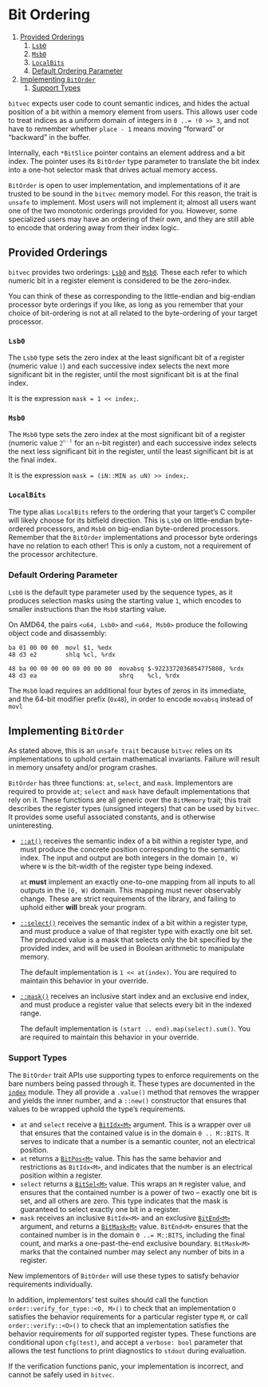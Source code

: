 # Bit Ordering <!-- omit in toc -->

1. [Provided Orderings](#provided-orderings)
   1. [`Lsb0`](#lsb0)
   1. [`Msb0`](#msb0)
   1. [`LocalBits`](#localbits)
   1. [Default Ordering Parameter](#default-ordering-parameter)
1. [Implementing `BitOrder`](#implementing-bitorder)
   1. [Support Types](#support-types)

`bitvec` expects user code to count semantic indices, and hides the actual
position of a bit within a memory element from users. This allows user code to
treat indices as a uniform domain of integers in `0 ..= !0 >> 3`, and not have
to remember whether `place - 1` means moving “forward” or “backward” in the
buffer.

Internally, each `*BitSlice` pointer contains an element address and a bit
index. The pointer uses its `BitOrder` type parameter to translate the bit index
into a one-hot selector mask that drives actual memory access.

`BitOrder` is open to user implementation, and implementations of it are trusted
to be sound in the `bitvec` memory model. For this reason, the trait is `unsafe`
to implement. Most users will not implement it; almost all users want one of the
two monotonic orderings provided for you. However, some specialized users may
have an ordering of their own, and they are still able to encode that ordering
away from their index logic.

## Provided Orderings

`bitvec` provides two orderings: [`Lsb0`] and [`Msb0`]. These each refer to
which numeric bit in a register element is considered to be the zero-index.

You can think of these as corresponding to the little-endian and big-endian
processor byte orderings if you like, as long as you remember that your choice
of bit-ordering is not at all related to the byte-ordering of your target
processor.

### `Lsb0`

The `Lsb0` type sets the zero index at the least significant bit of a register
(numeric value <math><mn>1</mn></math>) and each successive index selects the
next more significant bit in the register, until the most significant bit is at
the final index.

It is the expression `mask = 1 << index;`.

### `Msb0`

The `Msb0` type sets the zero index at the most significant bit of a register
(numeric value
<math><msup><mn>2</mn><mrow><mi>n</mi><mo>-</mo><mn>1</mn></mrow></msup></math>
for an `n`-bit register) and each successive index selects the next less
significant bit in the register, until the least significant bit is at the final
index.

It is the expression `mask = (iN::MIN as uN) >> index;`.

### `LocalBits`

The type alias `LocalBits` refers to the ordering that your target’s C compiler
will likely choose for its bitfield direction. This is `Lsb0` on little-endian
byte-ordered processors, and `Msb0` on big-endian byte-ordered processors.
Remember that the `BitOrder` implementations and processor byte orderings have
no relation to each other! This is only a custom, not a requirement of the
processor architecture.

### Default Ordering Parameter

`Lsb0` is the default type parameter used by the sequence types, as it produces
selection masks using the starting value `1`, which encodes to smaller
instructions than the `Msb0` starting value.

On AMD64, the pairs `<u64, Lsb0>` and `<u64, Msb0>` produce the following object
code and disassembly:

```text
ba 01 00 00 00  movl $1, %edx
48 d3 e2        shlq %cl, %rdx

48 ba 00 00 00 00 00 00 00 80  movabsq $-9223372036854775808, %rdx
48 d3 ea                       shrq    %cl, %rdx
```

The `Msb0` load requires an additional four bytes of zeros in its immediate,
and the 64-bit modifier prefix (`0x48`), in order to encode `movabsq` instead of
`movl`

## Implementing `BitOrder`

As stated above, this is an `unsafe trait` because `bitvec` relies on its
implementations to uphold certain mathematical invariants. Failure will result
in memory unsafety and/or program crashes.

`BitOrder` has three functions: `at`, `select`, and `mask`. Implementors are
required to provide `at`; `select` and `mask` have default implementations that
rely on it. These functions are all generic over the `BitMemory` trait; this
trait describes the register types (unsigned integers) that can be used by
`bitvec`. It provides some useful associated constants, and is otherwise
uninteresting.

- [`::at()`] receives the semantic index of a bit within a register type, and
  must produce the concrete position corresponding to the semantic index. The
  input and output are both integers in the domain `[0, W)` where `W` is the
  bit-width of the register type being indexed.

  `at` **must** implement an exactly one-to-one mapping from all inputs to all
  outputs in the `[0, W)` domain. This mapping must never observably change.
  These are strict requirements of the library, and failing to uphold either
  **will** break your program.

- [`::select()`] receives the semantic index of a bit within a register type,
  and must produce a value of that register type with exactly one bit set. The
  produced value is a mask that selects only the bit specified by the provided
  index, and will be used in Boolean arithmetic to manipulate memory.

  The default implementation is `1 << at(index)`. You are required to maintain
  this behavior in your override.

- [`::mask()`] receives an inclusive start index and an exclusive end index, and
  must produce a register value that selects every bit in the indexed range.

  The default implementation is `(start .. end).map(select).sum()`. You are
  required to maintain this behavior in your override.

### Support Types

The `BitOrder` trait APIs use supporting types to enforce requirements on the
bare numbers being passed through it. These types are documented in the [`index`]
module. They all provide a `.value()` method that removes the wrapper and yields
the inner number, and a `::new()` constructor that ensures that values to be
wrapped uphold the type’s requirements.

- `at` and `select` receive a [`BitIdx<M>`] argument. This is a wrapper over
  `u8` that ensures that the contained value is in the domain `0 .. M::BITS`. It
  serves to indicate that a number is a semantic counter, not an electrical
  position.
- `at` returns a [`BitPos<M>`] value. This has the same behavior and
  restrictions as `BitIdx<M>`, and indicates that the number is an electrical
  position within a register.
- `select` returns a [`BitSel<M>`] value. This wraps an `M` register value, and
  ensures that the contained number is a power of two – exactly one bit is set,
  and all others are zero. This type indicates that the mask is guaranteed to
  select exactly one bit in a register.
- `mask` receives an inclusive `BitIdx<M>` and an exclusive [`BitEnd<M>`]
  argument, and returns a [`BitMask<M>`] value. `BitEnd<M>` ensures that the
  contained number is in the domain `0 ..= M::BITS`, including the final count,
  and marks a one-past-the-end exclusive boundary. `BitMask<M>` marks that the
  contained number may select any number of bits in a register.

New implementors of `BitOrder` will use these types to satisfy behavior
requirements individually.

In addition, implementors’ test suites should call the function
`order::verify_for_type::<O, M>()` to check that an implementation `O` satisfies
the behavior requirements for a particular register type `M`, or call
`order::verify::<O>()` to check that an implementation satisfies the behavior
requirements for *all* supported register types. These functions are conditional
upon `cfg(test)`, and accept a `verbose: bool` parameter that allows the test
functions to print diagnostics to `stdout` during evaluation.

If the verification functions panic, your implementation is incorrect, and
cannot be safely used in `bitvec`.

[`BitIdx<M>`]: https://docs.rs/bitvec/latest/bitvec/index/struct.BitIdx.html
[`BitMask<M>`]: https://docs.rs/bitvec/latest/bitvec/index/struct.BitMask.html
[`BitPos<M>`]: https://docs.rs/bitvec/latest/bitvec/index/struct.BitPos.html
[`BitSel<M>`]: https://docs.rs/bitvec/latest/bitvec/index/struct.BitSel.html
[`BitEnd<M>`]: https://docs.rs/bitvec/latest/bitvec/index/struct.BitEnd.html
[`Lsb0`]: https://docs.rs/bitvec/latest/bitvec/order/struct.Lsb0.html
[`Msb0`]: https://docs.rs/bitvec/latest/bitvec/order/struct.Msb0.html
[`index`]: https://docs.rs/bitvec/latest/bitvec/index/index.html
[`::at()`]: https://docs.rs/bitvec/latest/bitvec/order/trait.BitOrder.html#tymethod.at
[`::mask()`]: https://docs.rs/bitvec/latest/bitvec/order/trait.BitOrder.html#method.mask
[`::select()`]: https://docs.rs/bitvec/latest/bitvec/order/trait.BitOrder.html#method.select
